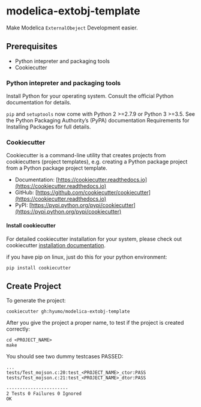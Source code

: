 # modelica-extobj-template

Make Modelica `ExternalObeject` Development easier.

## Prerequisites

- Python intepreter and packaging tools
- Cookiecutter

### Python intepreter and packaging tools

Install Python for your operating system. Consult the official Python documentation for details.

`pip` and `setuptools` now come with Python 2 >=2.7.9 or Python 3 >=3.5. See the Python Packaging Authority’s (PyPA) documentation Requirements for Installing Packages for full details.

### Cookiecutter

Cookiecutter is a command-line utility that creates projects from cookiecutters (project templates), e.g. creating a Python package project from a Python package project template.

- Documentation: [https://cookiecutter.readthedocs.io](https://cookiecutter.readthedocs.io)
- GitHub: [https://github.com/cookiecutter/cookiecutter](https://cookiecutter.readthedocs.io)
- PyPI: [https://pypi.python.org/pypi/cookiecutter](https://pypi.python.org/pypi/cookiecutter)


#### Install cookiecutter

For detailed cookiecutter installation for your system, please check out cookiecutter [installation documentation](https://cookiecutter.readthedocs.io/en/latest/installation.html).

if you have pip on linux, just do this for your python environment:
```
pip install cookiecutter
```

## Create Project

To generate the project:
```
cookiecutter gh:hyumo/modelica-extobj-template
```

After you give the project a proper name, to test if the project is created correctly:
```
cd <PROJECT_NAME>
make
```

You should see two dummy testcases PASSED:
```
...
tests/Test_mojson.c:20:test_<PROJECT_NAME>_ctor:PASS
tests/Test_mojson.c:21:test_<PROJECT_NAME>_dtor:PASS

-----------------------
2 Tests 0 Failures 0 Ignored 
OK
```
